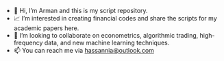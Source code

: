 - 👋  Hi, I’m Arman and this is my script repository.
- 📈  I’m interested in creating financial codes and share the scripts for my academic papers here.
- 🧐  I’m looking to collaborate on econometrics, algorithmic trading, high-frequency data, and new machine learning techniques.
- 📫  You can reach me via hassannia@outlook.com
<!---
hkalager/hkalager is a ✨ special ✨ repository because its `README.md` (this file) appears on your GitHub profile.
You can click the Preview link to take a look at your changes.
--->
